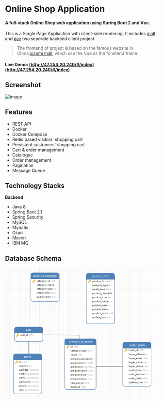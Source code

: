 # Online Shop Application

#### A full-stack Online Shop web application using Spring Boot 2 and Vue. 
This is a Single Page Appliaction with client-side rendering. It includes [mall](https://github.com/tangyuxi-lab/mall) and [pay](https://github.com/tangyuxi-lab/pay) two seperate backend client project.
> The frontend of  project is based on the famous website in China.[xiaomi mall](https://www.mi.com/shop), which use the Vue as the fonntend frame. 
> 
#### Live Demo: [http://47.254.20.240/#/index](http://47.254.20.240/#/index)

## Screenshot
![image](https://user-images.githubusercontent.com/52397316/183876228-e16a6f3d-fde6-4d0f-8a66-5445b4ed07e0.png)


## Features
- REST API
- Docker
- Docker Compose
- Redis based visitors' shopping cart
- Persistent customers' shopping cart
- Cart & order management
- Catalogue
- Order management
- Pagination
- Message Queue
## Technology Stacks
**Backend**
  - Java 8
  - Spring Boot 2.1
  - Spring Security
  - MySQL
  - Mybatis
  - Gson
  - Maven
  - IBM MQ

## Database Schema

![](https://raw.githubusercontent.com/zhulinn/blog/hexo/source/uploads/post_pics/spring-angular/db.png)

